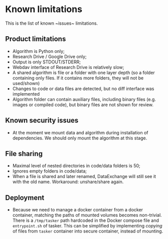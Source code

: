 # Known limitations

This is the list of known ~issues~ limitations.

## Product limitations
* Algorithm is Python only;
* Research Drive / Google Drive only;
* Output is only STDOUT/STDERR;
* Webdav interface of Research Drive is relatively slow;
* A shared algorithm is file or a folder with one layer depth
  (so a folder containing only files. If it contains more folders, they will not be used/shown)
* Changes to code or data files are detected, but no diff interface was implemented
* Algorithm folder can contain auxiliary files, including binary files (e.g. images or compiled code), but binary files are not shown for review.

## Known security issues
* At the moment we mount data and algorithm during installation of dependencies. We should only mount the algorithm at this stage.

## File sharing
* Maximal level of nested directories in code/data folders is 50;
* Ignores empty folders in code/data;
* When a file is shared and later renamed, DataExchange will still see it with
  the old name. Workaround: unshare/share again.


## Deployment

* Because we need to manage a docker container from a docker container,
  matching the paths of mounted volumes becomes non-trivial. There is a
  `/tmp/tasker` path hardcoded in the Docker compose file and `entrypoint.sh`
  of tasker. This can be simplified by implementing *copying* of files from
  `tasker` container into secure container, instead of mounting.
